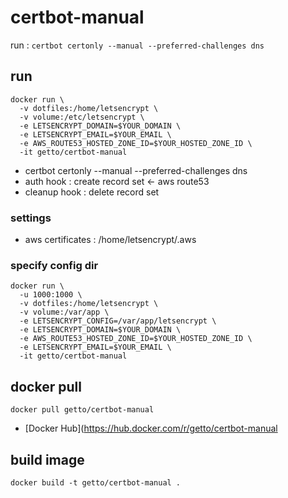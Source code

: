 # certbot-manual

run : `certbot certonly --manual --preferred-challenges dns`

## run

```
docker run \
  -v dotfiles:/home/letsencrypt \
  -v volume:/etc/letsencrypt \
  -e LETSENCRYPT_DOMAIN=$YOUR_DOMAIN \
  -e LETSENCRYPT_EMAIL=$YOUR_EMAIL \
  -e AWS_ROUTE53_HOSTED_ZONE_ID=$YOUR_HOSTED_ZONE_ID \
  -it getto/certbot-manual
```

* certbot certonly --manual --preferred-challenges dns
* auth hook : create record set <- aws route53
* cleanup hook : delete record set

### settings

* aws certificates : /home/letsencrypt/.aws

### specify config dir

```
docker run \
  -u 1000:1000 \
  -v dotfiles:/home/letsencrypt \
  -v volume:/var/app \
  -e LETSENCRYPT_CONFIG=/var/app/letsencrypt \
  -e LETSENCRYPT_DOMAIN=$YOUR_DOMAIN \
  -e AWS_ROUTE53_HOSTED_ZONE_ID=$YOUR_HOSTED_ZONE_ID \
  -e LETSENCRYPT_EMAIL=$YOUR_EMAIL \
  -it getto/certbot-manual
```

## docker pull

```
docker pull getto/certbot-manual
```

* [Docker Hub](https://hub.docker.com/r/getto/certbot-manual

## build image

```
docker build -t getto/certbot-manual .
```
